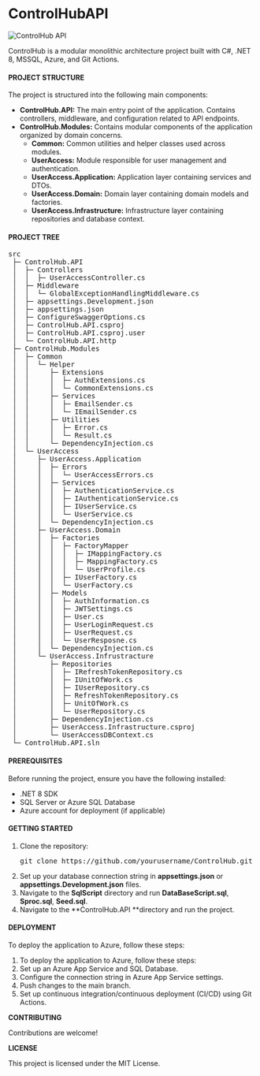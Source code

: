 # ControlHubAPI
![ControlHub API](https://github.com/ruhul000/ControlHub.API/assets/38735317/76d26efe-d5c5-44e7-be43-8bd18f3dcf36)

ControlHub is a modular monolithic architecture project built with C#, .NET 8, MSSQL, Azure, and Git Actions.

#### **PROJECT STRUCTURE**
The project is structured into the following main components:

- **ControlHub.API:** The main entry point of the application. Contains controllers, middleware, and configuration related to API endpoints.
- **ControlHub.Modules:** Contains modular components of the application organized by domain concerns.
	- **Common:** Common utilities and helper classes used across modules.
	- **UserAccess:** Module responsible for user management and authentication.
	- **UserAccess.Application:** Application layer containing services and DTOs.
	- **UserAccess.Domain:** Domain layer containing domain models and factories.
	- **UserAccess.Infrastructure:** Infrastructure layer containing repositories and database context.

#### **PROJECT TREE**
<pre>
src
 ├─ ControlHub.API
 │  ├─ Controllers
 │  │  ├─ UserAccessController.cs
 │  ├─ Middleware
 │  │  └─ GlobalExceptionHandlingMiddleware.cs
 │  ├─ appsettings.Development.json
 │  ├─ appsettings.json
 │  ├─ ConfigureSwaggerOptions.cs
 │  ├─ ControlHub.API.csproj
 │  ├─ ControlHub.API.csproj.user
 │  └─ ControlHub.API.http
 ├─ ControlHub.Modules
 │  ├─ Common
 │  │  └─ Helper
 │  │     ├─ Extensions
 │  │     │  ├─ AuthExtensions.cs
 │  │     │  └─ CommonExtensions.cs
 │  │     ├─ Services
 │  │     │  ├─ EmailSender.cs
 │  │     │  └─ IEmailSender.cs
 │  │     ├─ Utilities
 │  │     │  ├─ Error.cs
 │  │     │  └─ Result.cs
 │  │     └─ DependencyInjection.cs
 │  └─ UserAccess
 │     ├─ UserAccess.Application
 │     │  ├─ Errors
 │     │  │  └─ UserAccessErrors.cs
 │     │  ├─ Services
 │     │  │  ├─ AuthenticationService.cs
 │     │  │  ├─ IAuthenticationService.cs
 │     │  │  ├─ IUserService.cs
 │     │  │  └─ UserService.cs
 │     │  └─ DependencyInjection.cs
 │     ├─ UserAccess.Domain
 │     │  ├─ Factories
 │     │  │  ├─ FactoryMapper
 │     │  │  │  ├─ IMappingFactory.cs
 │     │  │  │  ├─ MappingFactory.cs
 │     │  │  │  └─ UserProfile.cs
 │     │  │  ├─ IUserFactory.cs
 │     │  │  └─ UserFactory.cs
 │     │  ├─ Models
 │     │  │  ├─ AuthInformation.cs
 │     │  │  ├─ JWTSettings.cs
 │     │  │  ├─ User.cs
 │     │  │  ├─ UserLoginRequest.cs
 │     │  │  ├─ UserRequest.cs
 │     │  │  └─ UserResposne.cs
 │     │  └─ DependencyInjection.cs
 │     └─ UserAccess.Infrustracture
 │        ├─ Repositories
 │        │  ├─ IRefreshTokenRepository.cs
 │        │  ├─ IUnitOfWork.cs
 │        │  ├─ IUserRepository.cs
 │        │  ├─ RefreshTokenRepository.cs
 │        │  ├─ UnitOfWork.cs
 │        │  └─ UserRepository.cs
 │        ├─ DependencyInjection.cs
 │        ├─ UserAccess.Infrastructure.csproj
 │        └─ UserAccessDBContext.cs
 └─ ControlHub.API.sln
</pre>

#### **PREREQUISITES**
Before running the project, ensure you have the following installed:

- .NET 8 SDK
- SQL Server or Azure SQL Database
- Azure account for deployment (if applicable)

#### **GETTING STARTED**
1. Clone the repository:
    <pre>git clone https://github.com/yourusername/ControlHub.git</pre>
2. Set up your database connection string in **appsettings.json** or **appsettings.Development.json** files.
3. Navigate to the **SqlScript** directory and run **DataBaseScript.sql**, **Sproc.sql**, **Seed.sql**.
4. Navigate to the **ControlHub.API **directory and run the project.

#### DEPLOYMENT
To deploy the application to Azure, follow these steps:

1. To deploy the application to Azure, follow these steps:
2. Set up an Azure App Service and SQL Database.
3. Configure the connection string in Azure App Service settings.
4. Push changes to the main branch.
5. Set up continuous integration/continuous deployment (CI/CD) using Git Actions.

**CONTRIBUTING**

Contributions are welcome!

**LICENSE**

This project is licensed under the MIT License.
